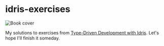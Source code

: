 # idris-exercises

![Book cover](https://images.manning.com/720/960/resize/book/1/453215a-afa1-443f-9f2d-3b6bf24c34db/Brady-TDDI-HI.png)

My solutions to exercises from [Type-Driven Development with Idris](https://www.manning.com/books/type-driven-development-with-idris). Let's hope I'll finish it someday.
